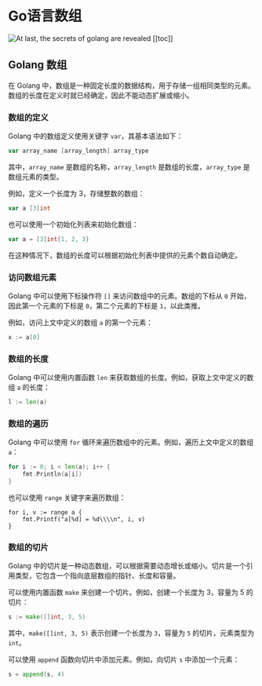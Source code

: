 # Go语言数组

![At last, the secrets of golang are revealed](https://typora-1300715298.cos.ap-shanghai.myqcloud.com//blog20230301230835.png)
[[toc]]

## Golang 数组

在 Golang 中，数组是一种固定长度的数据结构，用于存储一组相同类型的元素。数组的长度在定义时就已经确定，因此不能动态扩展或缩小。

### 数组的定义

Golang 中的数组定义使用关键字 `var`，其基本语法如下：

```go
var array_name [array_length] array_type
```

其中，`array_name` 是数组的名称，`array_length` 是数组的长度，`array_type` 是数组元素的类型。

例如，定义一个长度为 3，存储整数的数组：

```go
var a [3]int
```

也可以使用一个初始化列表来初始化数组：

```go
var a = [3]int{1, 2, 3}
```

在这种情况下，数组的长度可以根据初始化列表中提供的元素个数自动确定。

### 访问数组元素

Golang 中可以使用下标操作符 `[]` 来访问数组中的元素。数组的下标从 `0` 开始，因此第一个元素的下标是 `0`，第二个元素的下标是 `1`，以此类推。

例如，访问上文中定义的数组 `a` 的第一个元素：

```go
x := a[0]
```

### 数组的长度

Golang 中可以使用内置函数 `len` 来获取数组的长度。例如，获取上文中定义的数组 `a` 的长度：

```go
l := len(a)
```

### 数组的遍历

Golang 中可以使用 `for` 循环来遍历数组中的元素。例如，遍历上文中定义的数组 `a`：

```go
for i := 0; i < len(a); i++ {
    fmt.Println(a[i])
}
```

也可以使用 `range` 关键字来遍历数组：

```
for i, v := range a {
    fmt.Printf("a[%d] = %d\\\\n", i, v)
}
```

### 数组的切片

Golang 中的切片是一种动态数组，可以根据需要动态增长或缩小。切片是一个引用类型，它包含一个指向底层数组的指针、长度和容量。

可以使用内置函数 `make` 来创建一个切片。例如，创建一个长度为 3，容量为 5 的切片：

```go
s := make([]int, 3, 5)
```

其中，`make([]int, 3, 5)` 表示创建一个长度为 `3`，容量为 `5` 的切片，元素类型为 `int`。

可以使用 `append` 函数向切片中添加元素。例如，向切片 `s` 中添加一个元素：

```go
s = append(s, 4)
```

